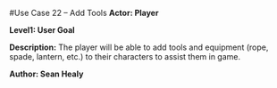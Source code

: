 #Use Case 22 – Add Tools
**Actor: Player**

**Level1: User Goal**

**Description:** The player will be able to add tools and equipment (rope, spade, lantern, etc.) to their characters to assist them in game.

**Author: Sean Healy**
